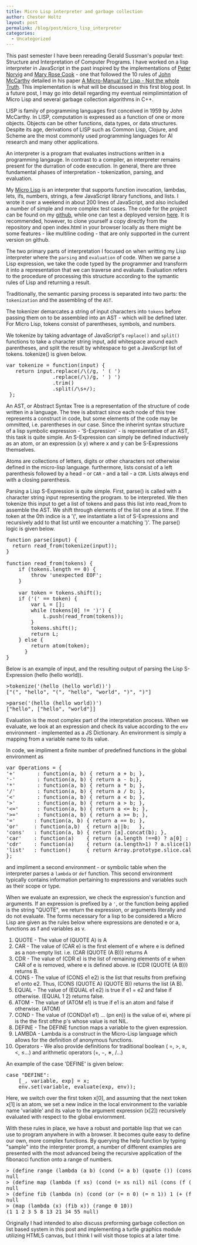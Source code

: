 ```yaml
---
title: Micro Lisp interpreter and garbage collection
author: Chester Holtz
layout: post
permalink: /blog/post/micro_lisp_interpreter
categories:
  - Uncategorized
---
```


This past semester I have been rereading Gerald Sussman's popular text: Structure and Interpretation of Computer Programs. I have worked on a lisp interpreter in JavaScript in the past inspired by the implementations of [Peter Norvig][5] and [Mary Rose Cook][6] - one that followed the 10 rules of [John McCarthy][1] detailed in his paper [A Micro-Manual for Lisp - Not the whole Truth][2]. This implementation is what will be discussed in this first blog post. In a future post, I may go into detail regarding my eventual reimplimintation of Micro Lisp and several garbage collection algorithms in C++.

LISP is family of programming languages first conceived in 1959 by John McCarthy. In LISP, computation is expressed as a function of one or more objects. Objects can be other functions, data types, or data structures. Despite its age, derivations of LISP such as Common Lisp, Clojure, and Scheme are the most commonly used programming languages for AI research and many other applications.

An interpreter is a program that evaluates instructions written in a programming langauge. In contrast to a compiler, an interpreter remains present for the durration of code execution. In general, there are three fundamental phases of interpretation - tokenization, parsing, and evaluation.

My [Micro Lisp][3] is an interpreter that supports function invocation, lambdas, lets, ifs, numbers, strings, a few JavaScript library functions, and lists. I wrote it over a weekend in about 200 lines of JavaScript, and also included a number of simple and more complex test cases. The code for the project can be found on my [github][3], while one can test a deployed version [here][4]. It is recommended, however, to clone yourself a copy directly from the repository and open index.html in your browser locally as there might be some features - like multiline coding - that are only supported in the current version on github.

The two primary parts of interpretation I focused on when writting my Lisp interpreter where the `parsing` and `evaluation` of code. When we parse a Lisp expression, we take the code typed by the programmer and transform  it into a representation that we can traverse and evaluate. Evaluation refers to the procedure of processing this structure according to the symantic rules of Lisp and returning a result.

Traditionally, the semantic parsing process is separated into two parts: the `tokenization` and the assembling of the `AST`. 

The tokenizer demarcates a string of input characters into `tokens` before passing them on to be assembled into an AST - which will be defined later. For Micro Lisp, tokens consist of parentheses, symbols, and numbers.

We tokenize by taking advantage of JavaScript's `replace()` and `split()` functions to take a character string input, add whitespace around each parentheses, and split the result by whitespace to get a JavaScript list of tokens. tokenize() is given below.

<pre class="prettyprint linenums">var tokenize = function(input) {
   return input.replace(/\(/g, ' ( ')
               .replace(/\)/g, ' ) ')
               .trim()
               .split(/\s+/);
 };
</pre>

An AST, or Abstract Syntax Tree is a representation of the structure of code written in a language. The tree is abstract since each node of this tree represents a construct in code, but some elements of the code may be ommitted, i.e. parentheses in our case. Since the inherint syntax structure of a lisp symbolic expression - 'S-Expression' - is representative of an AST, this task is quite simple. An S-Expression can simply be defined inductively as an atom, or an expression (x y) where x and y can be S-Expressions themselves.

Atoms are collections of letters, digits or other characters not otherwise defined in the micro-lisp language. furthermore, lists consist of a left parenthesis followed by a head - or `CAR` - and a tail - a `CDR`. Lists always end with a closing parenthesis.

Parsing a Lisp S-Expression is quite simple. First, parse() is called with a character string input representing the program. to be interpreted. We then tokenize this input to get a list of tokens and pass this list into read_from to assemble the AST. We shift through elements of the list one at a time. If the token at the 0th indice is a '(', we instantiate a list of S-Expressions and recursively add to that list until we encounter a matching ')'. The parse() logic is given below.

<pre class="prettyprint linenums">
function parse(input) {
  return read_from(tokenize(input));
}

function read_from(tokens) {
    if (tokens.length == 0) {
        throw 'unexpected EOF';
    }

    var token = tokens.shift();
    if ('(' == token) {
        var L = [];
        while (tokens[0] != ')') {
            L.push(read_from(tokens));
        }
        tokens.shift();
        return L;
    } else {
        return atom(token);
      }
}
</pre>

Below is an example of input, and the resulting output of parsing the Lisp S-Expression (hello (hello world)).

<pre class="prettyprint">
>tokenize('(hello (hello world))')
["(", "hello", "(", "hello", "world", ")", ")"]
</pre>

<pre class="prettyprint">
>parse('(hello (hello world))')
["hello", ["hello", "world"]]
</pre>

Evaluation is the most complex part of the interpretation process. When we evaluate, we look at an expression and check its value according to the `env` environment - implemented as a JS Dictionary. An environment is simply a mapping from a variable name to its value. 

In code, we impliment a finite number of predefined functions in the global environment as

<pre class="prettyprint linenums">
var Operations = {
'+'       : function(a, b) { return a + b; },
'-'       : function(a, b) { return a - b;},
'*'       : function(a, b) { return a * b; },
'/'       : function(a, b) { return a / b; },
'<'       : function(a, b) { return a < b; },
'>'       : function(a, b) { return a > b; },
'<='      : function(a, b) { return a <= b; },
'>='      : function(a, b) { return a >= b; },
'='      : function(a, b) { return a == b; },
'or'     : function(a,b)  { return a||b;   },
'cons'   : function(a, b) { return [a].concat(b); },
'car'    : function(a)    { return (a.length !==0) ? a[0] : null; },
'cdr'    : function(a)    { return (a.length>1) ? a.slice(1) : null; },
'list'   : function()     { return Array.prototype.slice.call(arguments); },
};
</pre>

and impliment a second environment - or symbolic table when the interpreter parses a `lambda` or `def` function. This second environment typically contains information pertaining to expressions and variables such as their scope or type.

When we evaluate an expression, we check the expression's function and arguments. If an expression is prefixed by a `'`, or the function being applied is the string "QUOTE", we return the expression, or arguments literally and do not evaluate. The forms necessary for a lisp to be considered a Micro Lisp are given as the rules below where expressions are denoted e or a, functions as f and variables as v.

1. QUOTE - The value of (QUOTE A) is A
2. CAR - The value of (CAR e) is the first element of e where e is defined as a non-empty list. i.e. (CAR (QUOTE (A B))) returns A
3. CDR - The value of (CDR e) is the list of remaining elements of e when CAR of e is removed, where e is defined above. ie (CDR (QUOTE (A B))) returns B.
4. CONS - The value of (CONS e1 e2) is the list that results from prefixing e1 onto e2. Thus, (CONS (QUOTE A) (QUOTE B)) returns the list (A B).
5. EQUAL - The value of (EQUAL e1 e2) is true if e1 = e2 and false if otherwise. (EQUAL 1 2) returns false.
6. ATOM - The value of (ATOM e1) is true if e1 is an atom and false if otherwise. (ATOM)
7. COND - The value of (COND(e1 e1) ... (pn en)) is the value of ei, where pi is the the first ofthe p's whose value is not NIL.
8. DEFINE - The DEFINE function maps a variable to the given expression.
9. LAMBDA - Lambda is a construct in the Micro-Lisp language which allows for the definition
of anonymous functions.
10. Operators - We also provide definitions for traditional boolean ( =, >, ≥, <, ≤...) and
arithmetic operators (+, −, ∗, /...)

An example of the case 'DEFINE' is given below:

<pre class="prettyprint linenums">
case "DEFINE":
    [_, variable, exp] = x;
    env.set(variable, evaluate(exp, env));
</pre>

Here, we switch over the first token x\[0\], and assuming that the next token x\[1\] is an atom, we set a new indice in the local environment to the variable name 'variable' and its value to the argument expression (x\[2\]) recursively evaluated with respect to the global enviornment.

With these rules in place, we have a robust and portable lisp that we can use to program anywhere in with a browser. It becomes quite easy to define our own, more complex functions. By querying the help function by typing "sample" into the interpreter prompt, a number of different examples are presented with the most advanced being the recursive application of the fibonacci function onto a range of numbers.

<pre class="prettyprint">
> (define range (lambda (a b) (cond (= a b) (quote ()) (cons a (range (+ a 1) b)))))
null
> (define map (lambda (f xs) (cond (= xs nil) nil (cons (f (car xs)) (map f (cdr xs))))))
null
> (define fib (lambda (n) (cond (or (= n 0) (= n 1)) 1 (+ (fib (- n 1)) (fib (- n 2))))))
null
> (map (lambda (x) (fib x)) (range 0 10))
(1 1 2 3 5 8 13 21 34 55 null)
</pre>

Originally I had intended to also discuss preforming garbage collection on list based system in this post and implementing a turtle graphics module utilizing HTML5 canvas, but I think I will visit those topics at a later time. 

[1]: https://en.wikipedia.org/wiki/John_McCarthy_(computer_scientist)
[2]: http://www.cse.sc.edu/~mgv/csce330f13/micromanualLISP.pdf
[3]: http://github.com/Choltz95/microlispjs
[4]: http://littlelispjs.divshot.io/
[5]: https://en.wikipedia.org/wiki/Peter_Norvig
[6]: https://github.com/maryrosecook
